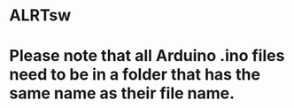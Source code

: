 # ALRTsw

# Please note that all Arduino .ino files need to be in a folder that has the same name as their file name.
